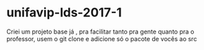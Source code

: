 # unifavip-lds-2017-1

Criei um projeto base já , pra facilitar tanto pra gente quanto pra o professor, usem o git clone e adicione só o pacote de vocês ao src
